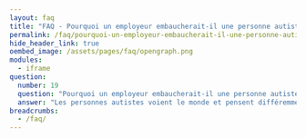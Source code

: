 ```yaml
---
layout: faq
title: "FAQ - Pourquoi un employeur embaucherait-il une personne autiste ?"
permalink: /faq/pourquoi-un-employeur-embaucherait-il-une-personne-autiste
hide_header_link: true
oembed_image: /assets/pages/faq/opengraph.png
modules:
  - iframe
question: 
  number: 19
  question: "Pourquoi un employeur embaucherait-il une personne autiste ?"
  answer: "Les personnes autistes voient le monde et pensent différemment. Cela leur permet de trouver des solutions originales aux problèmes. Bien que les personnes autistes font face à beaucoup de difficultés, elles fournissent également de précieuses compétences dans l'entreprise. Les personnes autistes peuvent souvent se concentrer longtemps, peuvent avoir des compétences en mathématiques, en technologie, en musique, etc. Elles peuvent également voir des détails et être capable d'identifier des erreurs. Les personnes autistes ont souvent une excellente mémoire à long-terme. En ayant une façon de penser très tranchée, l'honnêteté et la loyauté font souvent parties de leurs qualités. Toutes ces compétences sont souvent recherchées dans les entreprises. "
breadcrumbs:
  - /faq/
---
```


